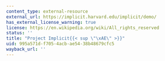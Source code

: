 ```yaml
---
content_type: external-resource
external_url: https://implicit.harvard.edu/implicit/demo/
has_external_license_warning: true
license: https://en.wikipedia.org/wiki/All_rights_reserved
status: ''
title: "Project Implicit{{< sup \"\xAE\" >}}"
uid: 995a571d-f705-4acb-ae54-38b48679cfc5
wayback_url: ''
---
```

